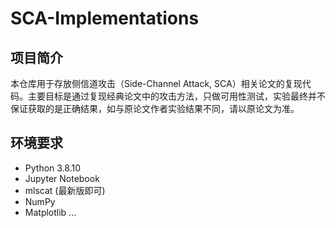 # SCA-Implementations

## 项目简介

本仓库用于存放侧信道攻击（Side-Channel Attack, SCA）相关论文的复现代码。主要目标是通过复现经典论文中的攻击方法，只做可用性测试，实验最终并不保证获取的是正确结果，如与原论文作者实验结果不同，请以原论文为准。

## 环境要求

- Python 3.8.10
- Jupyter Notebook
- mlscat (最新版即可)
- NumPy
- Matplotlib
  ...
